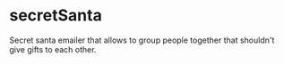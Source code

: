 # secretSanta
Secret santa emailer that allows to group people together that shouldn't give gifts to each other.
